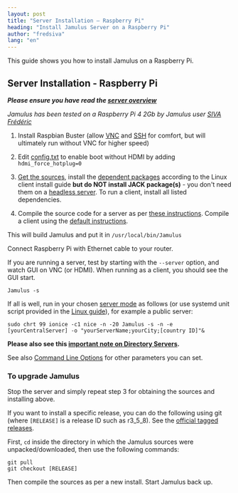 ```yaml
---
layout: post
title: "Server Installation – Raspberry Pi"
heading: "Install Jamulus Server on a Raspberry Pi"
author: "fredsiva"
lang: "en"
---
```


This guide shows you how to install Jamulus on a Raspberry Pi.
<!--more-->

## Server Installation - Raspberry Pi

**_Please ensure you have read the [server overview](/wiki/Running-a-Server)_**

_Jamulus has been tested on a Raspberry Pi 4 2Gb by Jamulus user [SIVA Frédéric](https://sourceforge.net/u/fredsiva/profile/)_

1. Install Raspbian Buster (allow [VNC](https://www.raspberrypi.org/documentation/remote-access/vnc/) and [SSH](https://www.raspberrypi.org/documentation/remote-access/ssh/README.md) for comfort, but will ultimately run without VNC for higher speed)

1. Edit [config.txt](https://www.raspberrypi.org/documentation/configuration/config-txt/) to enable boot without HDMI by adding `hdmi_force_hotplug=0`

1. [Get the sources](/wiki/Installation-for-Linux#get-jamulus-sources), install the [dependent packages](/wiki/Installation-for-Linux#install-dependencies) according to the Linux client install guide **but do NOT install JACK package(s)** - you don't need them on a [headless server](/wiki/Server-Linux#running-a-headless-server). To run a client, install all listed dependencies.

1. Compile the source code for a server as per [these instructions](/wiki/Server-Linux#compile-sources-create-a-user). Compile a client using the [default instructions](/wiki/Installation-for-Linux#compile-this-bad-boy).

This will build Jamulus and put it in `/usr/local/bin/Jamulus`

Connect Raspberry Pi with Ethernet cable to your router.

If you are running a server, test by starting with the `--server` option, and watch GUI on VNC (or HDMI). When running as a client, you should see the GUI start.

`Jamulus -s`

If all is well, run in your chosen [server mode](/wiki/Choosing-a-Server-Type) as follows (or use systemd unit script provided in the [Linux guide](/wiki/Server-Linux#create-a-start-script)), for example a public server:

`sudo chrt 99 ionice -c1 nice -n -20 Jamulus -s -n -e [yourCentralServer] -o "yourServerName;yourCity;[country ID]"&`

**Please also see this [important note on Directory Servers](/wiki/Directory-Servers).**

See also [Command Line Options](/wiki/Command-Line-Options) for other parameters you can set.

### To upgrade Jamulus

Stop the server and simply repeat step 3 for obtaining the sources and installing above.

If you want to install a specific release, you can do the following using git (where `[RELEASE]` is a release ID such as r3_5_8). See the [official tagged releases](https://github.com/jamulussoftware/jamulus/releases).

First, `cd` inside the directory in which the Jamulus sources were unpacked/downloaded, then use the following commands:

~~~
git pull
git checkout [RELEASE]
~~~

Then compile the sources as per a new install. Start Jamulus back up.
